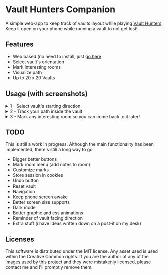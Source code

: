 # Vault Hunters Companion
A simple web-app to keep track of vaults layout while playing [Vault Hunters](https://vaulthunters.gg/).  
Keep it open on your phone while running a vault to not get lost!

## Features
- Web based (no need to install, just [go here](https://main--harmonious-cactus-5342b3.netlify.app/)
- Select vault's orientation
- Mark interesting rooms
- Visualize path
- Up to 20 x 20 Vaults

## Usage (with screenshots)
<details>
  <summary>
     1 - Select vault's starting direction
  </summary>
  
  ![immagine](https://github.com/CanobbioE/vault-hunters-companion/assets/5831535/c387ced1-cac6-43d4-b671-cda5fbc5dc5a)
  
</details>

<details>
  <summary>
     2 - Track your path inside the vault
  </summary>

  ![immagine](https://github.com/CanobbioE/vault-hunters-companion/assets/5831535/dbf439ba-96be-4358-b875-a9256f3fa00d)

</details>


<details>
  <summary>
     3 - Mark any interesting room so you can come back to it later!
  </summary>
  
![immagine](https://github.com/CanobbioE/vault-hunters-companion/assets/5831535/c6e07adb-0151-43b0-948c-00b3c56c6837)

</details>


## TODO
This is still a work in progress. Although the main functionality has been implemented, there's still a long way to go.
- Bigger better buttons
- Mark room menu (add notes to room)
- Customize marks
- Store session in cookies
- Undo button
- Reset vault
- Navigation
- Keep phone screen awake
- Better screen size supports
- Dark mode
- Better graphic and css animations
- Reminder of vault facing direction
- Extra stuff (i have ideas written down on a post-it on my desk)

## Licenses
This software is distributed under the MIT license.
Any asset used is used within the Creative Common rights.
If you are the author of any of the images used by this project and they were mistakenly licensed, please contact me and I'll promptly remove them.